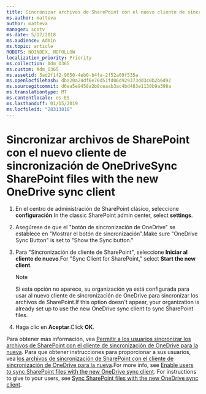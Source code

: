 ```yaml
---
title: Sincronizar archivos de SharePoint con el nuevo cliente de sincronización de OneDrive
ms.author: matteva
author: matteva
manager: scotv
ms.date: 5/17/2018
ms.audience: Admin
ms.topic: article
ROBOTS: NOINDEX, NOFOLLOW
localization_priority: Priority
ms.collection: Adm_O365
ms.custom: Adm_O365
ms.assetid: 5ad2f1f2-9650-4eb0-b4fa-2f52a09f535a
ms.openlocfilehash: dba20a24df6e70d51fd06d929373dd3c0b2b6d92
ms.sourcegitcommit: d6ea5e9458a2b8ceaab3ac4bd483e1130b9a398a
ms.translationtype: MT
ms.contentlocale: es-ES
ms.lasthandoff: 01/15/2019
ms.locfileid: "28313818"
---
```

# <a name="sync-sharepoint-files-with-the-new-onedrive-sync-client"></a><span data-ttu-id="ee802-102">Sincronizar archivos de SharePoint con el nuevo cliente de sincronización de OneDrive</span><span class="sxs-lookup"><span data-stu-id="ee802-102">Sync SharePoint files with the new OneDrive sync client</span></span>

1. <span data-ttu-id="ee802-103">En el centro de administración de SharePoint clásico, seleccione **configuración**.</span><span class="sxs-lookup"><span data-stu-id="ee802-103">In the classic SharePoint admin center, select **settings**.</span></span>
    
2. <span data-ttu-id="ee802-104">Asegúrese de que el "botón de sincronización de OneDrive" se establece en "Mostrar el botón de sincronización".</span><span class="sxs-lookup"><span data-stu-id="ee802-104">Make sure "OneDrive Sync Button" is set to "Show the Sync button."</span></span>
    
3. <span data-ttu-id="ee802-105">Para "Sincronización de cliente de SharePoint", seleccione **Iniciar al cliente de nuevo**.</span><span class="sxs-lookup"><span data-stu-id="ee802-105">For "Sync Client for SharePoint," select **Start the new client**.</span></span>
    
    > [!NOTE]
    > <span data-ttu-id="ee802-106">Si esta opción no aparece, su organización ya está configurada para usar al nuevo cliente de sincronización de OneDrive para sincronizar los archivos de SharePoint.</span><span class="sxs-lookup"><span data-stu-id="ee802-106">If this option doesn't appear, your organization is already set up to use the new OneDrive sync client to sync SharePoint files.</span></span> 
  
4. <span data-ttu-id="ee802-107">Haga clic en **Aceptar**.</span><span class="sxs-lookup"><span data-stu-id="ee802-107">Click **OK**.</span></span>
    
<span data-ttu-id="ee802-p101">Para obtener más información, vea [Permitir a los usuarios sincronizar los archivos de SharePoint con el cliente de sincronización de OneDrive para la nueva](https://go.microsoft.com/fwlink/?linkid=866433). Para que obtener instrucciones para proporcionar a sus usuarios, vea [los archivos de sincronización de SharePoint con el cliente de sincronización de OneDrive para la nueva](https://go.microsoft.com/fwlink/?linkid=866427).</span><span class="sxs-lookup"><span data-stu-id="ee802-p101">For more info, see [Enable users to sync SharePoint files with the new OneDrive sync client](https://go.microsoft.com/fwlink/?linkid=866433). For instructions to give to your users, see [Sync SharePoint files with the new OneDrive sync client](https://go.microsoft.com/fwlink/?linkid=866427).</span></span>
  

